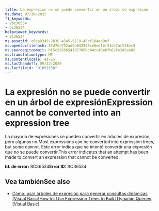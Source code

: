 ```yaml
---
title: La expresión no se puede convertir en un árbol de expresión
ms.date: 07/20/2015
f1_keywords:
- vbc36534
- bc36534
helpviewer_keywords:
- BC36534
ms.assetid: c6ea9349-2b38-4345-9118-45cf184ab9ef
ms.openlocfilehash: 83d7dd752ad0a032563ce6ed1bf91de7ac928ec5
ms.sourcegitcommit: bf5c5850654187705bc94cc40ebfb62fe346ab02
ms.translationtype: MT
ms.contentlocale: es-ES
ms.lasthandoff: 09/23/2020
ms.locfileid: "91092138"
---
```

# <a name="expression-cannot-be-converted-into-an-expression-tree"></a><span data-ttu-id="03c41-102">La expresión no se puede convertir en un árbol de expresión</span><span class="sxs-lookup"><span data-stu-id="03c41-102">Expression cannot be converted into an expression tree</span></span>

<span data-ttu-id="03c41-103">La mayoría de expresiones se pueden convertir en árboles de expresión, pero algunas no.</span><span class="sxs-lookup"><span data-stu-id="03c41-103">Most expressions can be converted into expression trees, but some cannot.</span></span> <span data-ttu-id="03c41-104">Este error indica que se intentó convertir una expresión que no se puede convertir.</span><span class="sxs-lookup"><span data-stu-id="03c41-104">This error indicates that an attempt has been made to convert an expression that cannot be converted.</span></span>  
  
 <span data-ttu-id="03c41-105">**Id. de error:** BC36534</span><span class="sxs-lookup"><span data-stu-id="03c41-105">**Error ID:** BC36534</span></span>  
  
## <a name="see-also"></a><span data-ttu-id="03c41-106">Vea también</span><span class="sxs-lookup"><span data-stu-id="03c41-106">See also</span></span>

- [<span data-ttu-id="03c41-107">Cómo: usar árboles de expresión para generar consultas dinámicas (Visual Basic)</span><span class="sxs-lookup"><span data-stu-id="03c41-107">How to: Use Expression Trees to Build Dynamic Queries (Visual Basic)</span></span>](../programming-guide/concepts/expression-trees/how-to-use-expression-trees-to-build-dynamic-queries.md)
